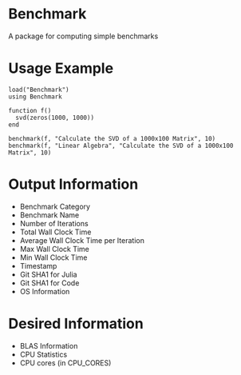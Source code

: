 Benchmark
=========

A package for computing simple benchmarks

# Usage Example

	load("Benchmark")
	using Benchmark

	function f()
	  svd(zeros(1000, 1000))
	end

	benchmark(f, "Calculate the SVD of a 1000x100 Matrix", 10)
	benchmark(f, "Linear Algebra", "Calculate the SVD of a 1000x100 Matrix", 10)

# Output Information

* Benchmark Category
* Benchmark Name
* Number of Iterations
* Total Wall Clock Time
* Average Wall Clock Time per Iteration
* Max Wall Clock Time
* Min Wall Clock Time
* Timestamp
* Git SHA1 for Julia
* Git SHA1 for Code
* OS Information

# Desired Information

* BLAS Information
* CPU Statistics
* CPU cores (in CPU_CORES)
